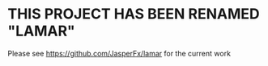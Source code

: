 # THIS PROJECT HAS BEEN RENAMED "LAMAR"

Please see https://github.com/JasperFx/lamar for the current work
